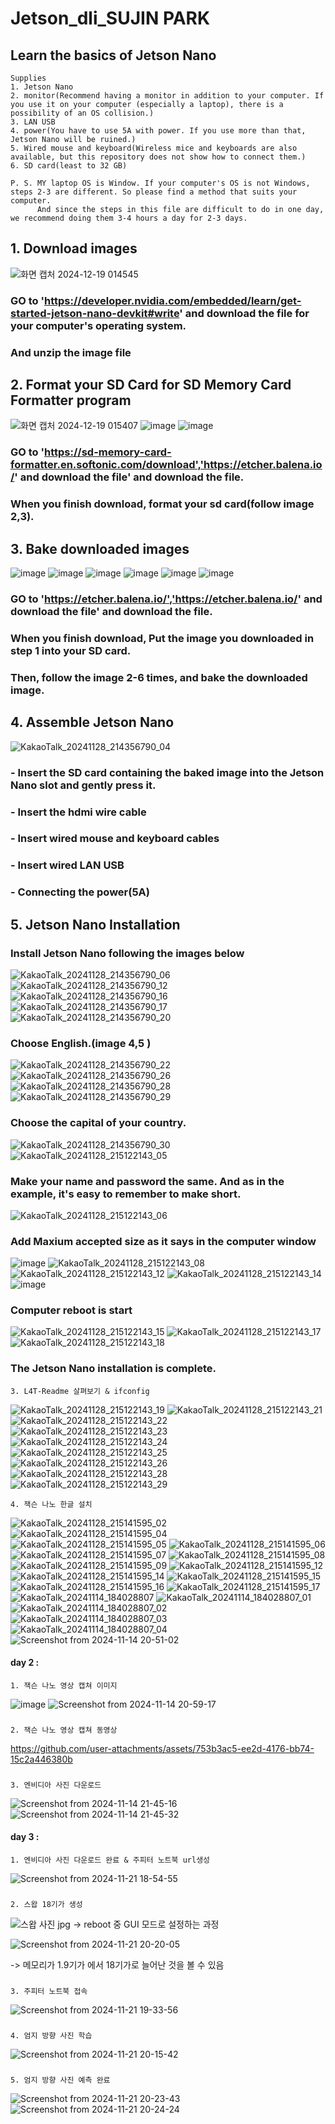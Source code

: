 # Jetson_dli_SUJIN PARK

## Learn the basics of Jetson Nano
```
Supplies
1. Jetson Nano
2. monitor(Recommend having a monitor in addition to your computer. If you use it on your computer (especially a laptop), there is a possibility of an OS collision.)
3. LAN USB
4. power(You have to use 5A with power. If you use more than that, Jetson Nano will be ruined.)
5. Wired mouse and keyboard(Wireless mice and keyboards are also available, but this repository does not show how to connect them.)
6. SD card(least to 32 GB)

P. S. MY laptop OS is Window. If your computer's OS is not Windows, steps 2-3 are different. So please find a method that suits your computer.
      And since the steps in this file are difficult to do in one day, we recommend doing them 3-4 hours a day for 2-3 days.
```






## 1. Download images


![화면 캡처 2024-12-19 014545](https://github.com/user-attachments/assets/86d6c6e6-bd53-4e94-bd7e-ccc3e40dafa8)


### GO to 'https://developer.nvidia.com/embedded/learn/get-started-jetson-nano-devkit#write' and download the file for your computer's operating system.
### And unzip the image file






## 2. Format your SD Card for SD Memory Card Formatter program


![화면 캡처 2024-12-19 015407](https://github.com/user-attachments/assets/de929b3f-c47d-4e2b-bacf-6bbf7a4a091f)
![image](https://github.com/user-attachments/assets/93e80f1f-637a-4640-bc16-8b1e15d5176b)
![image](https://github.com/user-attachments/assets/b4469e0d-5d19-46ec-9052-6c69eaf8435f)


### GO to 'https://sd-memory-card-formatter.en.softonic.com/download','https://etcher.balena.io/' and download the file' and download the file.
### When you finish download, format your sd card(follow image 2,3).






## 3. Bake downloaded images


![image](https://github.com/user-attachments/assets/1dcca447-5a4c-44cb-a1a7-ab75c26267c8)
![image](https://github.com/user-attachments/assets/e60f4365-91be-494b-be4d-cbb34a498998)
![image](https://github.com/user-attachments/assets/fb537deb-05e8-4fb1-a027-92270fd95fd0)
![image](https://github.com/user-attachments/assets/6a442712-7a56-411a-ae5a-70f32e7cb444)
![image](https://github.com/user-attachments/assets/8564ede9-f2bb-4505-bf6e-2900e18cb466)
![image](https://github.com/user-attachments/assets/32f7ba98-a506-481d-840f-ba73ebf9ac4b)


### GO to 'https://etcher.balena.io/','https://etcher.balena.io/' and download the file' and download the file.
### When you finish download, Put the image you downloaded in step 1 into your SD card.
### Then, follow the image 2-6 times, and bake the downloaded image.






## 4. Assemble Jetson Nano


![KakaoTalk_20241128_214356790_04](https://github.com/user-attachments/assets/1bc22d5f-6785-476f-ac9a-f135a0e2cbf7)


### - Insert the SD card containing the baked image into the Jetson Nano slot and gently press it. 
### - Insert the hdmi wire cable 
### - Insert wired mouse and keyboard cables
### - Insert wired LAN USB
### - Connecting the power(5A)






## 5. Jetson Nano Installation


### Install Jetson Nano following the images below


![KakaoTalk_20241128_214356790_06](https://github.com/user-attachments/assets/4b14d757-ca1a-4d19-bf7a-0f4fcaffb056)
![KakaoTalk_20241128_214356790_12](https://github.com/user-attachments/assets/b11d5f87-b292-4c07-9d8c-0d6a85fe0b8f)
![KakaoTalk_20241128_214356790_16](https://github.com/user-attachments/assets/5c4005e4-fa96-47de-9ac6-5ac0b3910a3b)
![KakaoTalk_20241128_214356790_17](https://github.com/user-attachments/assets/48ab2db5-89b9-417a-807a-5b7fc9f931b3)
![KakaoTalk_20241128_214356790_20](https://github.com/user-attachments/assets/cb21e048-b21a-482b-9f8d-634485670470)


### Choose English.(image 4,5 )


![KakaoTalk_20241128_214356790_22](https://github.com/user-attachments/assets/51633137-b97f-449c-8a09-5c6f78a6ec1e)
![KakaoTalk_20241128_214356790_26](https://github.com/user-attachments/assets/c929d2a8-beb0-4b5a-a261-baef39327d08)
![KakaoTalk_20241128_214356790_28](https://github.com/user-attachments/assets/47a1c001-c143-431b-b514-861efb227cd7)
![KakaoTalk_20241128_214356790_29](https://github.com/user-attachments/assets/aee9b4e0-6780-4ef0-acba-e928affd6af3)


### Choose the capital of your country.


![KakaoTalk_20241128_214356790_30](https://github.com/user-attachments/assets/9f88e68e-61e5-471d-929c-d351c24c8dcc)
![KakaoTalk_20241128_215122143_05](https://github.com/user-attachments/assets/c7fdf4c7-c706-465f-8e3a-eeeba64e7a6b)


### Make your name and password the same. And as in the example, it's easy to remember to make short.


![KakaoTalk_20241128_215122143_06](https://github.com/user-attachments/assets/af0d4989-abee-4526-bb51-b2532081b657)


### Add Maxium accepted size as it says in the computer window


![image](https://github.com/user-attachments/assets/65f95c51-5c90-47ec-a8f6-16e8adffbb32)
![KakaoTalk_20241128_215122143_08](https://github.com/user-attachments/assets/b48c60c4-aa59-4f3c-8a87-5834e51799a5)
![KakaoTalk_20241128_215122143_12](https://github.com/user-attachments/assets/32e79e12-0922-4293-9217-bbe66d048d15)
![KakaoTalk_20241128_215122143_14](https://github.com/user-attachments/assets/49ade21d-a3af-4635-a03a-5a3f2c3843aa)
![image](https://github.com/user-attachments/assets/a92db102-bc7d-4f01-aa89-06383f92a2ad)

### Computer reboot is start 
![KakaoTalk_20241128_215122143_15](https://github.com/user-attachments/assets/6159f73f-805a-484f-b3b9-2388ee6ccbd0)
![KakaoTalk_20241128_215122143_17](https://github.com/user-attachments/assets/c95807d0-4bbe-4ec8-b5f5-a5c0cdcfc87b)
![KakaoTalk_20241128_215122143_18](https://github.com/user-attachments/assets/ae50df59-96ef-43fa-a0d9-86e638e95146)

### The Jetson Nano installation is complete.

```
3. L4T-Readme 살펴보기 & ifconfig
```

![KakaoTalk_20241128_215122143_19](https://github.com/user-attachments/assets/3d77df6f-0ff0-4d9a-b201-8dc84d2dff2e)
![KakaoTalk_20241128_215122143_21](https://github.com/user-attachments/assets/3263f7eb-895d-4bb7-8be7-e3aba589c84a)
![KakaoTalk_20241128_215122143_22](https://github.com/user-attachments/assets/5828ac46-de94-413e-93e6-8cf08725c402)
![KakaoTalk_20241128_215122143_23](https://github.com/user-attachments/assets/3de86873-b4b9-4252-a88a-472b54de5b6e)
![KakaoTalk_20241128_215122143_24](https://github.com/user-attachments/assets/bdef3423-d426-4aaf-adb3-d9a915b7e8a9)
![KakaoTalk_20241128_215122143_25](https://github.com/user-attachments/assets/8c33fbe3-9deb-49a7-912b-323b1f0d9ccb)
![KakaoTalk_20241128_215122143_26](https://github.com/user-attachments/assets/bd2d09fa-d29c-421d-bee4-adaa42f379a3)
![KakaoTalk_20241128_215122143_28](https://github.com/user-attachments/assets/9d038fcb-3435-4bb4-9bec-5b983047220b)
![KakaoTalk_20241128_215122143_29](https://github.com/user-attachments/assets/c8c6cc3a-d95d-4612-9213-36895f6110e6)

```
4. 잭슨 나노 한글 설치
```

![KakaoTalk_20241128_215141595_02](https://github.com/user-attachments/assets/f7dce8e4-fcf5-4de0-af0f-b5ab9ec1159d)
![KakaoTalk_20241128_215141595_04](https://github.com/user-attachments/assets/80d9d093-4d5f-4e84-b0ce-0a96d1f37363)
![KakaoTalk_20241128_215141595_05](https://github.com/user-attachments/assets/aedcd221-7d2b-4f8e-b1c2-94324350168b)
![KakaoTalk_20241128_215141595_06](https://github.com/user-attachments/assets/9ce59ff2-547c-4c79-b45d-17fe69eef8aa)
![KakaoTalk_20241128_215141595_07](https://github.com/user-attachments/assets/80d1186a-c0d1-4b41-82b5-4bd142c9383d)
![KakaoTalk_20241128_215141595_08](https://github.com/user-attachments/assets/f158951f-d387-44e6-8731-4caf60857506)
![KakaoTalk_20241128_215141595_09](https://github.com/user-attachments/assets/9de4399b-457f-4f23-ab09-2e91577308e0)
![KakaoTalk_20241128_215141595_12](https://github.com/user-attachments/assets/c9bdb197-d3f2-4921-b06d-42ec0268fabf)
![KakaoTalk_20241128_215141595_14](https://github.com/user-attachments/assets/18cf6daa-1836-4e0a-bddb-835961929f68)
![KakaoTalk_20241128_215141595_15](https://github.com/user-attachments/assets/21d843cb-2993-4d9a-b65f-c94e2d94d5b0)
![KakaoTalk_20241128_215141595_16](https://github.com/user-attachments/assets/0aec0515-3358-42de-a6d5-82ffba3369a8)
![KakaoTalk_20241128_215141595_17](https://github.com/user-attachments/assets/9787bb6d-34c8-42f6-8ffa-118f4538b00e)
![KakaoTalk_20241114_184028807](https://github.com/user-attachments/assets/e7bd0456-608a-486b-8ed4-6df9e4007686)
![KakaoTalk_20241114_184028807_01](https://github.com/user-attachments/assets/6f5923d1-277b-4f20-a6fa-071122d3d931)
![KakaoTalk_20241114_184028807_02](https://github.com/user-attachments/assets/53871aeb-74bb-432b-b43c-2ce575c0791e)
![KakaoTalk_20241114_184028807_03](https://github.com/user-attachments/assets/1e10cd75-019e-4310-aeea-fe65a15e5839)
![KakaoTalk_20241114_184028807_04](https://github.com/user-attachments/assets/548d8c5e-c6bb-44b4-badc-056601b73fe8)
![Screenshot from 2024-11-14 20-51-02](https://github.com/user-attachments/assets/46ddcb10-888a-4458-9901-f863b119ff4d)

#### day 2 :

```
1. 잭슨 나노 영상 캡쳐 이미지
```

![image](https://github.com/user-attachments/assets/4f6050d6-6fe3-41dd-886a-4f8b2a7a6888)
![Screenshot from 2024-11-14 20-59-17](https://github.com/user-attachments/assets/1ddb0609-342e-42b7-8a71-1262b339d05b)
###
```
2. 잭슨 나노 영상 캡쳐 동영상
```

https://github.com/user-attachments/assets/753b3ac5-ee2d-4176-bb74-15c2a446380b
###
```
3. 엔비디아 사진 다운로드
```

![Screenshot from 2024-11-14 21-45-16](https://github.com/user-attachments/assets/950ff074-5eb5-486b-b481-387118ec2d9f)
![Screenshot from 2024-11-14 21-45-32](https://github.com/user-attachments/assets/60e8b810-42c9-4dd8-8294-44478b930d15)

#### day 3 :

```
1. 엔비디아 사진 다운로드 완료 & 주피터 노트북 url생성
```

![Screenshot from 2024-11-21 18-54-55](https://github.com/user-attachments/assets/9586b14b-d830-40a7-b480-eaff1186b8e7)
###
```
2. 스왑 18기가 생성
```

![스왑 사진  jpg](https://github.com/user-attachments/assets/a7e28215-6e86-488c-8f4b-01feaf3d4039)
 -> reboot 중 GUI 모드로 설정하는 과정

![Screenshot from 2024-11-21 20-20-05](https://github.com/user-attachments/assets/9793be0a-ea05-4966-9041-73e2d057b8b4)

 -> 메모리가 1.9기가 에서 18기가로 늘어난 것을 볼 수 있음
###
```
3. 주피터 노트북 접속
```

![Screenshot from 2024-11-21 19-33-56](https://github.com/user-attachments/assets/cc3f49f8-a8ee-41e4-9002-1b09daa73b44)
###
```
4. 엄지 방향 사진 학습
```

![Screenshot from 2024-11-21 20-15-42](https://github.com/user-attachments/assets/a9084f30-7b82-4cbb-94a6-bd2273331c10)
###
```
5. 엄지 방향 사진 예측 완료
```

![Screenshot from 2024-11-21 20-23-43](https://github.com/user-attachments/assets/e84f3a5c-9297-408d-9863-99cf1b86ab61)
![Screenshot from 2024-11-21 20-24-24](https://github.com/user-attachments/assets/39db115d-eaa8-46e2-bc2b-9e46daa147e7)
